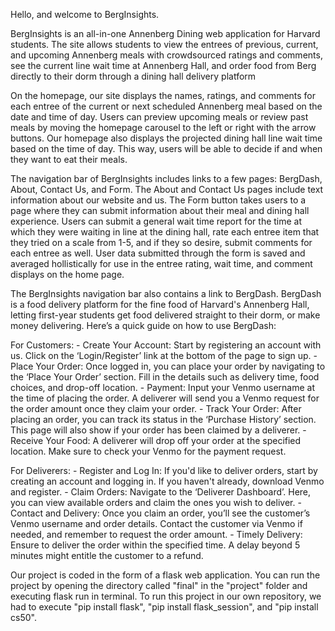 Hello, and welcome to BergInsights.

BergInsights is an all-in-one Annenberg Dining web application for Harvard students. The site allows students to view the entrees of previous, current, and upcoming Annenberg meals with crowdsourced ratings and comments, see the current line wait time at Annenberg Hall, and order food from Berg directly to their dorm through a dining hall delivery platform

On the homepage, our site displays the names, ratings, and comments for each entree of the current or next scheduled Annenberg meal based on the date and time of day. Users can preview upcoming meals or review past meals by moving the homepage carousel to the left or right with the arrow buttons. Our homepage also displays the projected dining hall line wait time based on the time of day. This way, users will be able to decide if and when they want to eat their meals. 

The navigation bar of BergInsights includes links to a few pages: BergDash, About, Contact Us, and Form. The About and Contact Us pages include text information about our website and us. The Form button takes users to a page where they can submit information about their meal and dining hall experience. Users can submit a general wait time report for the time at which they were waiting in line at the dining hall, rate each entree item that they tried on a scale from 1-5, and if they so desire, submit comments for each entree as well. User data submitted through the form is saved and averaged hollistically for use in the entree rating, wait time, and comment displays on the home page.

The BergInsights navigation bar also contains a link to BergDash. BergDash is a food delivery platform for the fine food of Harvard's Annenberg Hall, letting first-year students get food delivered straight to their dorm, or make money delivering. Here’s a quick guide on how to use BergDash:

For Customers:
    - Create Your Account: Start by registering an account with us. Click on the ‘Login/Register’ link at the bottom of the page to sign up.
    - Place Your Order: Once logged in, you can place your order by navigating to the ‘Place Your Order’ section. Fill in the details such as delivery time, food choices, and drop-off location.
    - Payment: Input your Venmo username at the time of placing the order. A deliverer will send you a Venmo request for the order amount once they claim your order.
    - Track Your Order: After placing an order, you can track its status in the ‘Purchase History’ section. This page will also show if your order has been claimed by a deliverer.
    - Receive Your Food: A deliverer will drop off your order at the specified location. Make sure to check your Venmo for the payment request.

For Deliverers:
    - Register and Log In: If you'd like to deliver orders, start by creating an account and logging in. If you haven't already, download Venmo and register.
    - Claim Orders: Navigate to the ‘Deliverer Dashboard’. Here, you can view available orders and claim the ones you wish to deliver.
    - Contact and Delivery: Once you claim an order, you’ll see the customer’s Venmo username and order details. Contact the customer via Venmo if needed, and remember to request the order amount.
    - Timely Delivery: Ensure to deliver the order within the specified time. A delay beyond 5 minutes might entitle the customer to a refund.


Our project is coded in the form of a flask web application. You can run the project by opening the directory called "final" in the "project" folder and executing flask run in terminal. To run this project in our own repository, we had to execute "pip install flask", "pip install flask_session", and "pip install cs50".